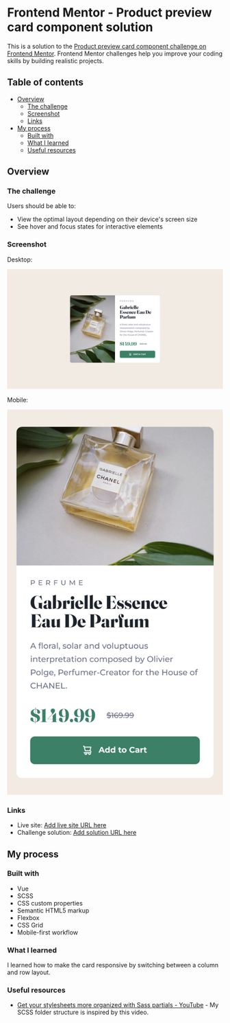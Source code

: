 # Frontend Mentor - Product preview card component solution

This is a solution to the [Product preview card component challenge on Frontend Mentor](https://www.frontendmentor.io/challenges/product-preview-card-component-GO7UmttRfa). Frontend Mentor challenges help you improve your coding skills by building realistic projects. 

## Table of contents

- [Overview](#overview)
  - [The challenge](#the-challenge)
  - [Screenshot](#screenshot)
  - [Links](#links)
- [My process](#my-process)
  - [Built with](#built-with)
  - [What I learned](#what-i-learned)
  - [Useful resources](#useful-resources)

## Overview

### The challenge

Users should be able to:

- View the optimal layout depending on their device's screen size
- See hover and focus states for interactive elements

### Screenshot

Desktop:

![](./screenshot-desktop.png)

Mobile:

![](./screenshot-mobile.png)

### Links

- Live site: [Add live site URL here](https://your-live-site-url.com)
- Challenge solution: [Add solution URL here](https://your-solution-url.com)

## My process

### Built with

- Vue
- SCSS
- CSS custom properties
- Semantic HTML5 markup
- Flexbox
- CSS Grid
- Mobile-first workflow

### What I learned

I learned how to make the card responsive by switching between a column and row layout.

### Useful resources

- [Get your stylesheets more organized with Sass partials - YouTube](https://www.youtube.com/watch?v=9Ld-aOKsEDk) - My SCSS folder structure is inspired by this video.
